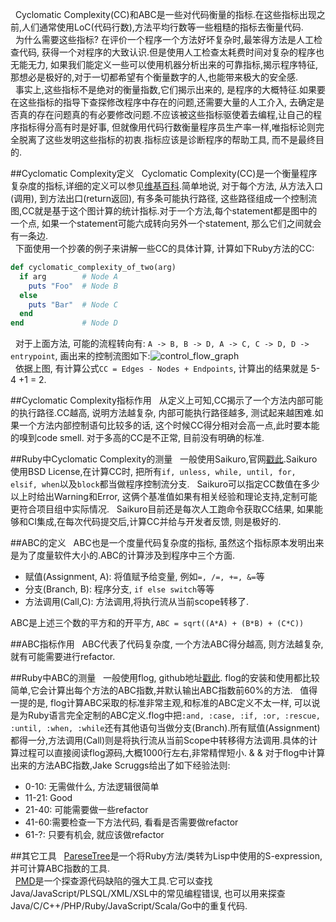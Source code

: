 &nbsp;&nbsp;Cyclomatic Complexity(CC)和ABC是一些对代码衡量的指标.在这些指标出现之前,人们通常使用LoC(代码行数),方法平均行数等一些粗糙的指标去衡量代码.    
&nbsp;&nbsp;为什么需要这些指标? 在评价一个程序一个方法好坏复杂时,最笨得方法是人工检查代码, 获得一个对程序的大致认识.但是使用人工检查太耗费时间对复杂的程序也无能无力, 如果我们能定义一些可以使用机器分析出来的可靠指标,揭示程序特征,那想必是极好的,对于一切都希望有个衡量数字的人,也能带来极大的安全感.   
&nbsp;&nbsp;事实上,这些指标不是绝对的衡量指数,它们揭示出来的, 是程序的大概特征.如果要在这些指标的指导下查探修改程序中存在的问题,还需要大量的人工介入, 去确定是否真的存在问题真的有必要修改问题.不应该被这些指标驱使着去编程,让自己的程序指标得分高有时是好事, 但就像用代码行数衡量程序员生产率一样,唯指标论则完全脱离了这些发明这些指标的初衷.指标应该是诊断程序的帮助工具, 而不是最终目的. 

##Cyclomatic Complexity定义
&nbsp;&nbsp;Cyclomatic Complexity(CC)是一个衡量程序复杂度的指标,详细的定义可以参见[维基百科](https://en.wikipedia.org/wiki/Cyclomatic_complexity).简单地说, 对于每个方法, 从方法入口(调用), 到方法出口(return返回), 有多条可能执行路径, 这些路径组成一个控制流图,CC就是基于这个图计算的统计指标.对于一个方法,每个statement都是图中的一个点, 如果一个statement可能六成转向另外一个statement, 那么它们之间就会有一条边.     
&nbsp;&nbsp;下面使用一个抄袭的例子来讲解一些CC的具体计算, 计算如下Ruby方法的CC:   
```ruby
def cyclomatic_complexity_of_two(arg)
  if arg        # Node A
    puts "Foo"  # Node B
  else
    puts "Bar"  # Node C
  end
end             # Node D
```
&nbsp;&nbsp;对于上面方法, 可能的流程转向有: `A -> B, B -> D, A -> C, C -> D, D -> entrypoint`, 画出来的控制流图如下:![control_flow_graph](http://dab1nmslvvntp.cloudfront.net/wp-content/uploads/2012/12/control_flow_graph.png)    
&nbsp;&nbsp;依据上图, 有计算公式`CC = Edges - Nodes + Endpoints`, 计算出的结果就是 5-4 +1 = 2.

##Cyclomatic Complexity指标作用
&nbsp;&nbsp;从定义上可知,CC揭示了一个方法内部可能的执行路径.CC越高, 说明方法越复杂, 内部可能执行路径越多, 测试起来越困难.如果一个方法内部控制语句比较多的话, 这个时候CC得分相对会高一点,此时要本能的嗅到code smell. 对于多高的CC是不正常, 目前没有明确的标准.

##Ruby中Cyclomatic Complexity的测量
&nbsp;&nbsp;一般使用Saikuro,官网[戳此](http://saikuro.rubyforge.org/).Saikuro使用BSD License,在计算CC时, 把所有`if, unless, while, until, for, elsif, when`以及`block`都当做程序控制流分支.
&nbsp;&nbsp;Saikuro可以指定CC数值在多少以上时给出Warning和Error, 这俩个基准值如果有相关经验和理论支持,定制可能更符合项目组中实际情况.
&nbsp;&nbsp;Saikuro目前还是每次人工跑命令获取CC结果, 如果能够和CI集成,在每次代码提交后,计算CC并给与开发者反馈, 则是极好的.

##ABC的定义
&nbsp;&nbsp;ABC也是一个度量代码复杂度的指标, 虽然这个指标原本发明出来是为了度量软件大小的.ABC的计算涉及到程序中三个方面.
*  赋值(Assignment, A): 将值赋予给变量, 例如`=, /=, +=, &=`等
*  分支(Branch, B): 程序分支, `if else switch`等等
*  方法调用(Call,C): 方法调用,将执行流从当前scope转移了.

ABC是上述三个数的平方和的开平方, `ABC = sqrt((A*A) + (B*B) + (C*C))`

##ABC指标作用
&nbsp;&nbsp;ABC代表了代码复杂度, 一个方法ABC得分越高, 则方法越复杂, 就有可能需要进行refactor.

##Ruby中ABC的测量
&nbsp;&nbsp;一般使用flog, github地址[戳此](https://github.com/seattlerb/flog). flog的安装和使用都比较简单,它会计算出每个方法的ABC指数,并默认输出ABC指数前60%的方法.
&nbsp;&nbsp;值得一提的是, flog计算ABC采取的标准非常主观,和标准的ABC定义不太一样, 可以说是为Ruby语言完全定制的ABC定义.flog中把`:and, :case, :if, :or, :rescue, :until, :when, :while`还有其他语句当做分支(Branch).所有赋值(Assignment)都得一分,方法调用(Call)则是将执行流从当前Scope中转移得方法调用.具体的计算过程可以直接阅读flog源码,大概1000行左右,非常精悍短小.
&&nbsp;&&nbsp;对于flog中计算出来的方法ABC指数,Jake Scruggs给出了如下经验法则:     
*  0-10: 无需做什么, 方法逻辑很简单
*  11-21: Good
*  21-40: 可能需要做一些refactor
*  41-60:需要检查一下方法代码, 看看是否需要做refactor
*  61-?: 只要有机会, 就应该做refactor

##其它工具
&nbsp;&nbsp;[PareseTree](http://www.zenspider.com/ZSS/Products/ParseTree/)是一个将Ruby方法/类转为Lisp中使用的S-expression,并可计算ABC指数的工具.   
&nbsp;&nbsp;[PMD](http://pmd.sourceforge.net/)是一个探查源代码缺陷的强大工具.它可以查找Java/JavaScript/PLSQL/XML/XSL中的常见编程错误, 也可以用来探查Java/C/C++/PHP/Ruby/JavaScript/Scala/Go中的重复代码.